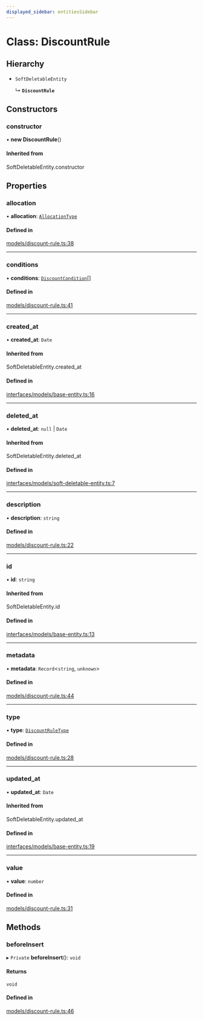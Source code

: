 ```yaml
---
displayed_sidebar: entitiesSidebar
---
```


# Class: DiscountRule

## Hierarchy

- `SoftDeletableEntity`

  ↳ **`DiscountRule`**

## Constructors

### constructor

• **new DiscountRule**()

#### Inherited from

SoftDeletableEntity.constructor

## Properties

### allocation

• **allocation**: [`AllocationType`](../enums/AllocationType.md)

#### Defined in

[models/discount-rule.ts:38](https://github.com/chiubaca/medusa/blob/5abd48900/packages/medusa/src/models/discount-rule.ts#L38)

___

### conditions

• **conditions**: [`DiscountCondition`](DiscountCondition.md)[]

#### Defined in

[models/discount-rule.ts:41](https://github.com/chiubaca/medusa/blob/5abd48900/packages/medusa/src/models/discount-rule.ts#L41)

___

### created\_at

• **created\_at**: `Date`

#### Inherited from

SoftDeletableEntity.created\_at

#### Defined in

[interfaces/models/base-entity.ts:16](https://github.com/chiubaca/medusa/blob/5abd48900/packages/medusa/src/interfaces/models/base-entity.ts#L16)

___

### deleted\_at

• **deleted\_at**: ``null`` \| `Date`

#### Inherited from

SoftDeletableEntity.deleted\_at

#### Defined in

[interfaces/models/soft-deletable-entity.ts:7](https://github.com/chiubaca/medusa/blob/5abd48900/packages/medusa/src/interfaces/models/soft-deletable-entity.ts#L7)

___

### description

• **description**: `string`

#### Defined in

[models/discount-rule.ts:22](https://github.com/chiubaca/medusa/blob/5abd48900/packages/medusa/src/models/discount-rule.ts#L22)

___

### id

• **id**: `string`

#### Inherited from

SoftDeletableEntity.id

#### Defined in

[interfaces/models/base-entity.ts:13](https://github.com/chiubaca/medusa/blob/5abd48900/packages/medusa/src/interfaces/models/base-entity.ts#L13)

___

### metadata

• **metadata**: `Record`<`string`, `unknown`\>

#### Defined in

[models/discount-rule.ts:44](https://github.com/chiubaca/medusa/blob/5abd48900/packages/medusa/src/models/discount-rule.ts#L44)

___

### type

• **type**: [`DiscountRuleType`](../enums/DiscountRuleType.md)

#### Defined in

[models/discount-rule.ts:28](https://github.com/chiubaca/medusa/blob/5abd48900/packages/medusa/src/models/discount-rule.ts#L28)

___

### updated\_at

• **updated\_at**: `Date`

#### Inherited from

SoftDeletableEntity.updated\_at

#### Defined in

[interfaces/models/base-entity.ts:19](https://github.com/chiubaca/medusa/blob/5abd48900/packages/medusa/src/interfaces/models/base-entity.ts#L19)

___

### value

• **value**: `number`

#### Defined in

[models/discount-rule.ts:31](https://github.com/chiubaca/medusa/blob/5abd48900/packages/medusa/src/models/discount-rule.ts#L31)

## Methods

### beforeInsert

▸ `Private` **beforeInsert**(): `void`

#### Returns

`void`

#### Defined in

[models/discount-rule.ts:46](https://github.com/chiubaca/medusa/blob/5abd48900/packages/medusa/src/models/discount-rule.ts#L46)
